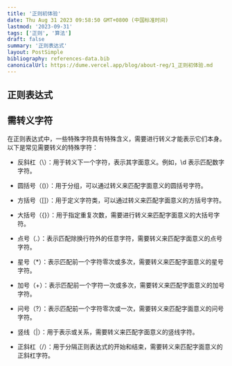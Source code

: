 ```yaml
---
title: '正则初体验'
date: Thu Aug 31 2023 09:58:50 GMT+0800 (中国标准时间)
lastmod: '2023-09-31'
tags: ['正则', '算法']
draft: false
summary: '正则表达式'
layout: PostSimple
bibliography: references-data.bib
canonicalUrl: https://dume.vercel.app/blog/about-reg/1_正则初体验.md
---
```


## 正则表达式

## 需转义字符

在正则表达式中，一些特殊字符具有特殊含义，需要进行转义才能表示它们本身。以下是常见需要转义的特殊字符：

- 反斜杠（\）：用于转义下一个字符，表示其字面意义。例如，\d 表示匹配数字字符。

- 圆括号（()）：用于分组，可以通过转义来匹配字面意义的圆括号字符。

- 方括号（[]）：用于定义字符类，可以通过转义来匹配字面意义的方括号字符。

- 大括号（{}）：用于指定重复次数，需要进行转义来匹配字面意义的大括号字符。

- 点号（.）：表示匹配除换行符外的任意字符，需要转义来匹配字面意义的点号字符。

- 星号（\*）：表示匹配前一个字符零次或多次，需要转义来匹配字面意义的星号字符。

- 加号（+）：表示匹配前一个字符一次或多次，需要转义来匹配字面意义的加号字符。

- 问号（?）：表示匹配前一个字符零次或一次，需要转义来匹配字面意义的问号字符。

- 竖线（|）：用于表示或关系，需要转义来匹配字面意义的竖线字符。

- 正斜杠（/）：用于分隔正则表达式的开始和结束，需要转义来匹配字面意义的正斜杠字符。
